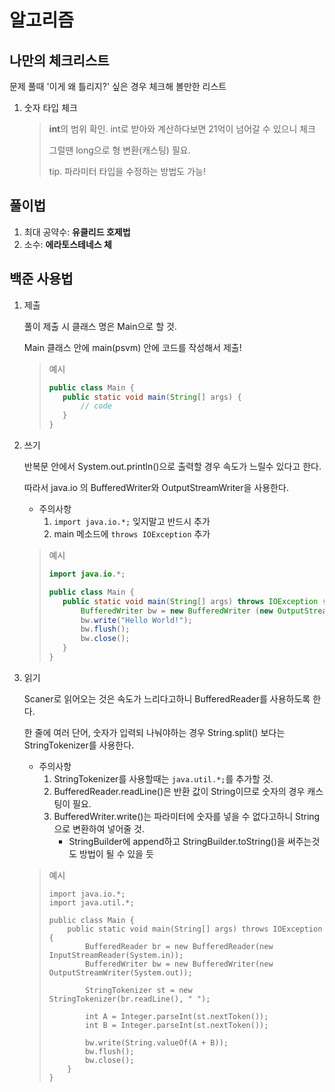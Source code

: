 # 알고리즘

## 나만의 체크리스트

문제 풀때 '이게 왜 틀리지?' 싶은 경우 체크해 볼만한 리스트

1. 숫자 타입 체크
   > **int**의 범위 확인. int로 받아와 계산하다보면 21억이 넘어갈 수 있으니 체크
   > 
   > 그럴땐 long으로 형 변환(캐스팅) 필요.
   > 
   > tip. 파라미터 타입을 수정하는 방법도 가능!
   
## 풀이법
1. 최대 공약수: **유클리드 호제법**
2. 소수: **에라토스테네스 체**

## 백준 사용법
1. 제출

   풀이 제출 시 클래스 명은 Main으로 할 것.

   Main 클래스 안에 main(psvm) 안에 코드를 작성해서 제출!

   > 예시
   >
   >```java
   >public class Main {
   >    public static void main(String[] args) {
   >        // code
   >    }
   >}
   >```

2. 쓰기

   반복문 안에서 System.out.println()으로 출력할 경우 속도가 느릴수 있다고 한다.

   따라서 java.io 의 BufferedWriter와 OutputStreamWriter을 사용한다.

   - 주의사항
      1. `import java.io.*;` 잊지말고 반드시 추가
      2. main 메소드에 `throws IOException` 추가

   > 예시
   >
   >```java
   >import java.io.*;
   >
   >public class Main {
   >    public static void main(String[] args) throws IOException {
   >        BufferedWriter bw = new BufferedWriter (new OutputStreamWriter(System.out));
   >        bw.write("Hello World!");
   >        bw.flush();
   >        bw.close();
   >    }
   >}
   >```

3. 읽기

   Scaner로 읽어오는 것은 속도가 느리다고하니 BufferedReader를 사용하도록 한다.
   
   한 줄에 여러 단어, 숫자가 입력되 나눠야하는 경우 String.split() 보다는 StringTokenizer를 사용한다.
   
   - 주의사항
      1. StringTokenizer를 사용할때는 `java.util.*;`를 추가할 것.
      2. BufferedReader.readLine()은 반환 값이 String이므로 숫자의 경우 캐스팅이 필요.
      3. BufferedWriter.write()는 파라미터에 숫자를 넣을 수 없다고하니 String으로 변환하여 넣어줄 것.
         - StringBuilder에 append하고 StringBuilder.toString()을 써주는것도 방법이 될 수 있을 듯
   
   > 예시
   >
   > ```
   > import java.io.*;
   > import java.util.*;
   > 
   > public class Main {
   >     public static void main(String[] args) throws IOException {
   >         BufferedReader br = new BufferedReader(new InputStreamReader(System.in));
   >         BufferedWriter bw = new BufferedWriter(new OutputStreamWriter(System.out));
   >         
   >         StringTokenizer st = new StringTokenizer(br.readLine(), " ");
   >         
   >         int A = Integer.parseInt(st.nextToken());
   >         int B = Integer.parseInt(st.nextToken());
   >         
   >         bw.write(String.valueOf(A + B));
   >         bw.flush();
   >         bw.close();
   >     }
   >}
   > ```
